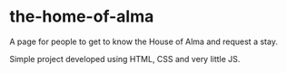 # the-home-of-alma

A page for people to get to know the House of Alma and request a stay.

Simple project developed using HTML, CSS and very little JS.
